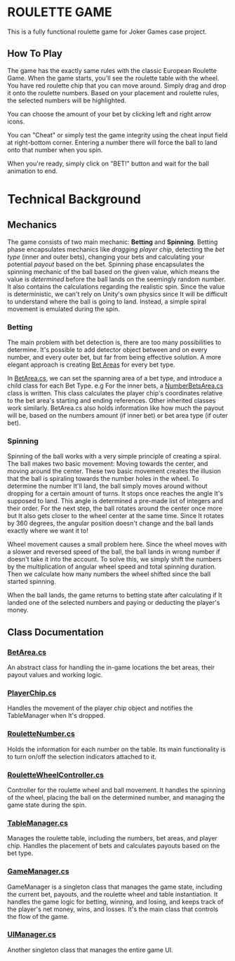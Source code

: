 # ROULETTE GAME

This is a fully functional roulette game for Joker Games case project.

## How To Play
The game has the exactly same rules with the classic European Roulette Game. When the game starts, you'll see the roulette table with the wheel. You have red roulette chip that you can move around. Simply drag and drop it onto the roulette numbers. Based on your placement and roulette rules, the selected numbers will be highlighted.

You can choose the amount of your bet by clicking left and right arrow icons.

You can "Cheat" or simply test the game integrity using the cheat input field at right-bottom corner. Entering a number there will force the ball to land onto that number when you spin.

When you're ready, simply click on "BET!" button and wait for the ball animation to end.

# Technical Background
## Mechanics
The game consists of two main mechanic: **Betting** and **Spinning**. Betting phase encapsulates mechanics like *dragging player chip*, detecting the *bet type* (inner and outer bets), changing your bets and calculating your potential *payout* based on the bet. Spinning phase encapsulates the spinning mechanic of the ball based on the given value, which means the value is *determined* before the ball lands on the seemingly random number. It also contains the calculations regarding the realistic spin. Since the value is deterministic, we can't rely on Unity's own physics since It will be difficult to understand where the ball is going to land. Instead, a simple spiral movement is emulated during the spin.
### Betting
The main problem with bet detection is, there are too many possibilities to determine. It's possible to add detector object between and on every number, and every outer bet, but far from being effective solution. A more elegant approach is creating [Bet Areas](https://github.com/dogabeey/roulette-game/blob/main/Assets/Scripts/Bet%20Areas/BetArea.cs) for every bet type.

In [BetArea.cs](https://github.com/dogabeey/roulette-game/blob/main/Assets/Scripts/Bet%20Areas), we can set the spanning area of a bet type, and introduce a child class for each Bet Type. e.g For the inner bets, a [NumberBetsArea.cs](https://github.com/dogabeey/roulette-game/blob/main/Assets/Scripts/Bet%20Areas/NumbersBetArea.cs) class is written. This class calculates the player chip's coordinates relative to the bet area's starting and ending references. Other inherited classes work similarly. BetArea.cs also holds information like how much the payout will be, based on the numbers amount (if inner bet) or bet area type (if outer bet).
### Spinning
Spinning of the ball works with a very simple principle of creating a spiral. The ball makes two basic movement: Moving towards the center, and moving around the center. These two basic movement creates the illusion that the ball is spiraling towards the number holes in the wheel.
To determine the number It'll land, the ball simply moves around without dropping for a certain amount of turns. It stops once reaches the angle It's supposed to land. This angle is determined a pre-made list of integers and their order. For the next step, the ball rotates around the center once more but It also gets closer to the wheel center at the same time. Since It rotates by 360 degrees, the angular position doesn't change and the ball lands exactly where we want it to!

Wheel movement causes a small problem here. Since the wheel moves with a slower and reversed speed of the ball, the ball lands in wrong number if doesn't take it into the account. To solve this, we simply shift the numbers by the multiplication of angular wheel speed and total spinning duration. Then we calculate how many numbers the wheel shifted since the ball started spinning.

When the ball lands, the game returns to betting state after calculating if It landed one of the selected numbers and paying or deducting the player's money.
## Class Documentation
### [BetArea.cs](https://github.com/dogabeey/roulette-game/blob/main/Assets/Scripts/Bet%20Areas/BetArea.cs)
An abstract class for handling the in-game locations the bet areas, their payout values and working logic.
### [PlayerChip.cs](https://github.com/dogabeey/roulette-game/blob/main/Assets/Scripts/PlayerChip.cs)
Handles the movement of the player chip object and notifies the TableManager when It's dropped.
### [RouletteNumber.cs](https://github.com/dogabeey/roulette-game/blob/main/Assets/Scripts/RouletteNumber.cs)
Holds the information for each number on the table. Its main functionality is to turn on/off the selection indicators attached to it.
### [RouletteWheelController.cs](https://github.com/dogabeey/roulette-game/blob/main/Assets/Scripts/RouletteWheelController.cs)
Controller for the roulette wheel and ball movement. It handles the spinning of the wheel, placing the ball on the determined number, and managing the game state during the spin.
### [TableManager.cs](https://github.com/dogabeey/roulette-game/blob/main/Assets/Scripts/TableManager.cs)
Manages the roulette table, including the numbers, bet areas, and player chip. Handles the placement of bets and calculates payouts based on the bet type.
### [GameManager.cs](https://github.com/dogabeey/roulette-game/blob/main/Assets/Scripts/Managers/GameManager.cs)
GameManager is a singleton class that manages the game state, including the current bet, payouts, and the roulette wheel and table instantiation. It handles the game logic for betting, winning, and losing, and keeps track of the player's net money, wins, and losses. It's the main class that controls the flow of the game.
### [UIManager.cs](https://github.com/dogabeey/roulette-game/blob/main/Assets/Scripts/Managers/UIManager.cs)
Another singleton class that manages the entire game UI.
